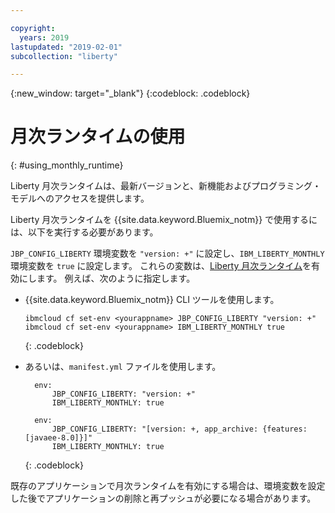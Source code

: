 ```yaml
---

copyright:
  years: 2019
lastupdated: "2019-02-01"
subcollection: "liberty"

---
```


{:new_window: target="_blank"}
{:codeblock: .codeblock}

# 月次ランタイムの使用
{: #using_monthly_runtime}

Liberty 月次ランタイムは、最新バージョンと、新機能およびプログラミング・モデルへのアクセスを提供します。

Liberty 月次ランタイムを {{site.data.keyword.Bluemix_notm}} で使用するには、以下を実行する必要があります。

`JBP_CONFIG_LIBERTY` 環境変数を `"version: +"` に設定し、`IBM_LIBERTY_MONTHLY` 環境変数を `true` に設定します。 これらの変数は、[Liberty 月次ランタイム](/docs/runtimes/liberty/buildpackDefaults.html#liberty_versions)を有効にします。 例えば、次のように指定します。
  * {{site.data.keyword.Bluemix_notm}} CLI ツールを使用します。
    ```
    ibmcloud cf set-env <yourappname> JBP_CONFIG_LIBERTY "version: +"
    ibmcloud cf set-env <yourappname> IBM_LIBERTY_MONTHLY true
    ```
    {: .codeblock}

  * あるいは、`manifest.yml` ファイルを使用します。
    ```
      env:
          JBP_CONFIG_LIBERTY: "version: +"
          IBM_LIBERTY_MONTHLY: true
    ```

    ```
      env:
          JBP_CONFIG_LIBERTY: "[version: +, app_archive: {features: [javaee-8.0]}]"
          IBM_LIBERTY_MONTHLY: true
    ```
    {: .codeblock}

既存のアプリケーションで月次ランタイムを有効にする場合は、環境変数を設定した後でアプリケーションの削除と再プッシュが必要になる場合があります。
